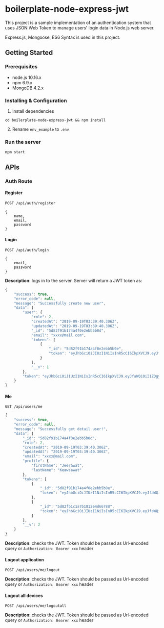 # boilerplate-node-express-jwt
This project is a sample implementation of an authentication system that uses JSON Web Token to manage users' login data in Node.js web server.

Express.js, Mongoose, ES6 Syntax is used in this project.

## Getting Started
### Prerequisites
- node.js 10.16.x
- npm 6.9.x
- MongoDB 4.2.x

### Installing & Configuration
1) Install dependencies
```
cd boilerplate-node-express-jwt && npm install
```
2) Rename `env_example` to `.env`

### Run the server
```
npm start
```

## APIs
### Auth Route
#### Register
`POST /api/auth/register`
```
{
    name,
    email,
    password
}
```
#### Login
`POST /api/auth/login`
```
{
    email,
    password
}
```
**Description**: logs in to the server. Server will return a JWT token as:
```javascript
{
    "success": true,
    "error_code": null,
    "message": "Successfully create new user",
    "data": {
        "user": {
            "role": 2,
            "createdAt": "2019-09-19T03:39:40.306Z",
            "updatedAt": "2019-09-19T03:39:40.306Z",
            "_id": "5d82f91b174a4f0e2ebb5b0d",
            "email": "xxxx@mail.com",
            "tokens": [
                {
                    "_id": "5d82f91b174a4f0e2ebb5b0e",
                    "token": "eyJhbGciOiJIUzI1NiIsInR5cCI6IkpXVCJ9.eyJfaWQiOiI1ZDgyZjkxYjE3NGE0ZjBlMmViYjViMGQiLCJlbWFpbCI6ImplZXJhd2F0QGFkZHRlY2hodWIuY29tIiwicm9sZSI6MiwiaWF0IjoxNTY4ODY0NTM5LCJleHAiOjE1Njg4NjU0Mzl9.us9LppDJEmeEy4x8zKHkhR6Td-jBDn9iZT48yOPLgF0"
                }
            ],
            "__v": 1
        },
        "token": "eyJhbGciOiJIUzI1NiIsInR5cCI6IkpXVCJ9.eyJfaWQiOiI1ZDgyZjkxYjE3NGE0ZjBlMmViYjViMGQiLCJlbWFpbCI6ImplZXJhd2F0QGFkZHRlY2hodWIuY29tIiwicm9sZSI6MiwiaWF0IjoxNTY4ODY0NTM5LCJleHAiOjE1Njg4NjU0Mzl9.us9LppDJEmeEy4x8zKHkhR6Td-jBDn9iZT48yOPLgF0"
    }
}
```
#### Me
`GET /api/users/me`
```javascript
{
    "success": true,
    "error_code": null,
    "message": "Successfully get detail user!",
    "data": {
        "_id": "5d82f91b174a4f0e2ebb5b0d",
        "role": 2,
        "createdAt": "2019-09-19T03:39:40.306Z",
        "updatedAt": "2019-09-19T03:39:40.306Z",
        "email": "xxxx@mail.com",
        "profile": {
            "firstName": "Jeerawat",
            "lastName": "Keawsawat"
        },
        "tokens": [
            {
                "_id": "5d82f91b174a4f0e2ebb5b0e",
                "token": "eyJhbGciOiJIUzI1NiIsInR5cCI6IkpXVCJ9.eyJfaWQiOiI1ZDgyZjkxYjE3NGE0ZjBlMmViYjViMGQiLCJlbWFpbCI6ImplZXJhd2F0QGFkZHRlY2hodWIuY29tIiwicm9sZSI6MiwiaWF0IjoxNTY4ODY0NTM5LCJleHAiOjE1Njg4NjU0Mzl9.us9LppDJEmeEy4x8zKHkhR6Td-jBDn9iZT48yOPLgF0"
            },
            {
                "_id": "5d82fb1c1a7b1812e4d66788",
                "token": "eyJhbGciOiJIUzI1NiIsInR5cCI6IkpXVCJ9.eyJfaWQiOiI1ZDgyZjkxYjE3NGE0ZjBlMmViYjViMGQiLCJlbWFpbCI6ImplZXJhd2F0QGFkZHRlY2hodWIuY29tIiwicm9sZSI6MiwiaWF0IjoxNTY4ODY1MDUyLCJleHAiOjE1Njg4NjU5NTJ9.8IswMii5jb9codnrA19oNkorMPHmQALSAJVdicQ9-CQ"
            }
        ],
        "__v": 2
    }
}
```

**Description**: checks the JWT. Token should be passed as Url-encoded query or `Authorization: Bearer xxx` header

#### Logout application
`POST /api/users/me/logout`

**Description**: checks the JWT. Token should be passed as Url-encoded query or `Authorization: Bearer xxx` header

#### Logout all devices
`POST /api/users/me/logoutall`

**Description**: checks the JWT. Token should be passed as Url-encoded query or `Authorization: Bearer xxx` header
